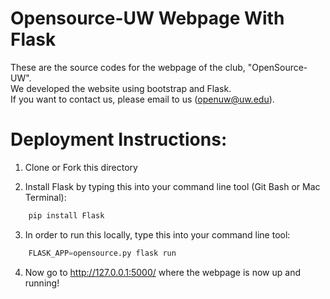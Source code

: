 # Opensource-UW Webpage With Flask
These are the source codes for the webpage of the club, "OpenSource-UW".<br>
We developed the website using bootstrap and Flask.<br>
If you want to contact us, please email to us (openuw@uw.edu).

# Deployment Instructions: 

1. Clone or Fork this directory

2. Install Flask by typing this into your command line tool (Git Bash or Mac Terminal): 
```python
    pip install Flask
```
3. In order to run this locally, type this into your command line tool:
```python
    FLASK_APP=opensource.py flask run
```
4. Now go to http://127.0.0.1:5000/ where the webpage is now up and running!
